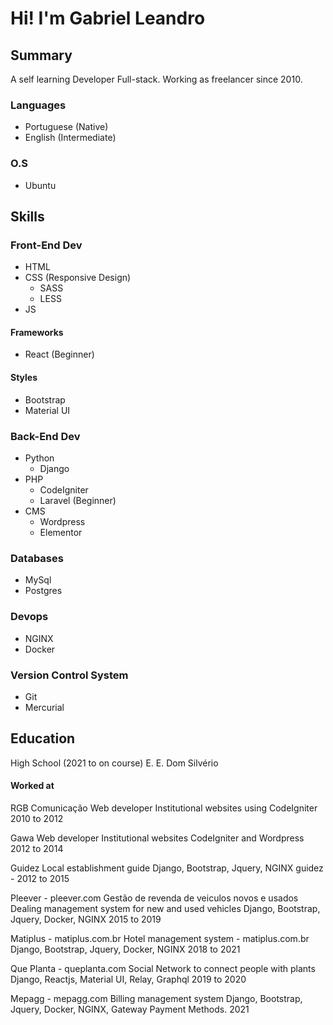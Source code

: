 # Hi! I'm Gabriel Leandro

## Summary

A self learning Developer Full-stack.
Working as freelancer since 2010.

### Languages
* Portuguese (Native)
* English (Intermediate)


### O.S
* Ubuntu

## Skills

### Front-End Dev
* HTML
* CSS (Responsive Design)
  * SASS
  * LESS
* JS
#### Frameworks
* React (Beginner)
#### Styles
* Bootstrap
* Material UI


### Back-End Dev
* Python
  * Django
* PHP
  * CodeIgniter
  * Laravel (Beginner)
* CMS
  * Wordpress
  * Elementor


### Databases
* MySql
* Postgres


### Devops
* NGINX
* Docker


### Version Control System
* Git
* Mercurial


## Education

High School (2021 to on course)
E. E. Dom Silvério


#### Worked at

RGB Comunicação
Web developer
Institutional websites using CodeIgniter
2010 to 2012

Gawa
Web developer
Institutional websites
CodeIgniter and Wordpress
2012 to 2014

Guidez
Local establishment guide 
Django, Bootstrap, Jquery, NGINX
guidez - 2012 to 2015

Pleever - pleever.com
Gestão de revenda de veiculos novos e usados
Dealing management system for new and used vehicles 
Django, Bootstrap, Jquery, Docker, NGINX
2015 to 2019 

Matiplus - matiplus.com.br
Hotel management system - matiplus.com.br
Django, Bootstrap, Jquery, Docker, NGINX
2018 to 2021

Que Planta - queplanta.com
Social Network to connect people with plants
Django, Reactjs, Material UI, Relay, Graphql
2019 to 2020

Mepagg - mepagg.com
Billing management system
Django, Bootstrap, Jquery, Docker, NGINX, Gateway Payment Methods.
2021
